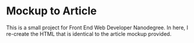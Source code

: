 # Mockup to Article
This is a small project for Front End Web Developer Nanodegree. In here, I re-create the HTML that is identical to the article mockup provided.